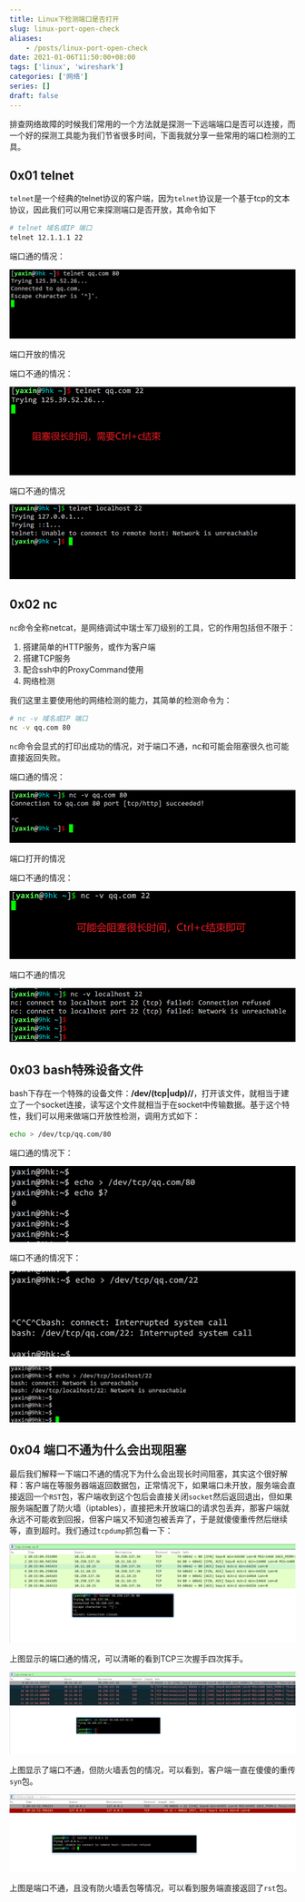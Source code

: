 ```yaml
---
title: Linux下检测端口是否打开
slug: linux-port-open-check
aliases:
    - /posts/linux-port-open-check
date: 2021-01-06T11:50:00+08:00
tags: ['linux', 'wireshark']
categories: ['网络']
series: []
draft: false
---
```


排查网络故障的时候我们常用的一个方法就是探测一下远端端口是否可以连接，而一个好的探测工具能为我们节省很多时间，下面我就分享一些常用的端口检测的工具。

## 0x01 telnet

`telnet`是一个经典的telnet协议的客户端，因为`telnet`协议是一个基于tcp的文本协议，因此我们可以用它来探测端口是否开放，其命令如下

```bash
# telnet 域名或IP 端口
telnet 12.1.1.1 22
```

端口通的情况：

![端口开放的情况](linux-port-open-check/Untitled.png)

端口开放的情况

端口不通的情况：

![端口不通的情况](linux-port-open-check/Untitled%201.png)

端口不通的情况

![linux-port-open-check/Untitled%202.png](linux-port-open-check/Untitled%202.png)

## 0x02 nc

`nc`命令全称netcat，是网络调试中瑞士军刀级别的工具，它的作用包括但不限于：

1. 搭建简单的HTTP服务，或作为客户端
2. 搭建TCP服务
3. 配合ssh中的ProxyCommand使用
4. 网络检测

我们这里主要使用他的网络检测的能力，其简单的检测命令为：

```bash
# nc -v 域名或IP 端口
nc -v qq.com 80
```

`nc`命令会显式的打印出成功的情况，对于端口不通，nc和可能会阻塞很久也可能直接返回失败。

端口通的情况：

![端口打开的情况](linux-port-open-check/Untitled%203.png)

端口打开的情况

端口不通的情况：

![端口不通的情况](linux-port-open-check/Untitled%204.png)

端口不通的情况

![linux-port-open-check/Untitled%205.png](linux-port-open-check/Untitled%205.png)

## 0x03 bash特殊设备文件

bash下存在一个特殊的设备文件：**/dev/(tcp|udp)/<HOST>/<PORT>**，打开该文件，就相当于建立了一个socket连接，读写这个文件就相当于在socket中传输数据。基于这个特性，我们可以用来做端口开放性检测，调用方式如下：

```bash
echo > /dev/tcp/qq.com/80
```

端口通的情况下：

![linux-port-open-check/Untitled%206.png](linux-port-open-check/Untitled%206.png)

端口不通的情况下：

![linux-port-open-check/Untitled%207.png](linux-port-open-check/Untitled%207.png)

![linux-port-open-check/Untitled%208.png](linux-port-open-check/Untitled%208.png)

## 0x04 端口不通为什么会出现阻塞

最后我们解释一下端口不通的情况下为什么会出现长时间阻塞，其实这个很好解释：客户端在等服务器端返回数据包，正常情况下，如果端口未开放，服务端会直接返回一个`RST`包，客户端收到这个包后会直接关闭`socket`然后返回退出，但如果服务端配置了防火墙（iptables），直接把未开放端口的请求包丢弃，那客户端就永远不可能收到回报，但客户端又不知道包被丢弃了，于是就傻傻重传然后继续等，直到超时。我们通过`tcpdump`抓包看一下：

![linux-port-open-check/Untitled%209.png](linux-port-open-check/Untitled%209.png)

上图显示的端口通的情况，可以清晰的看到TCP三次握手四次挥手。

![linux-port-open-check/Untitled%2010.png](linux-port-open-check/Untitled%2010.png)

上图显示了端口不通，但防火墙丢包的情况，可以看到，客户端一直在傻傻的重传`syn`包。

![linux-port-open-check/Untitled%2011.png](linux-port-open-check/Untitled%2011.png)

上图是端口不通，且没有防火墙丢包等情况，可以看到服务端直接返回了`rst`包。
